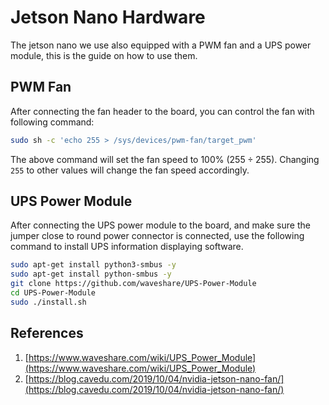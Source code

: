 # Jetson Nano Hardware

The jetson nano we use also equipped with a PWM fan and a UPS power module, this is the guide on how to use them.

## PWM Fan

After connecting the fan header to the board, you can control the fan with following command:

```bash
sudo sh -c 'echo 255 > /sys/devices/pwm-fan/target_pwm'
```
The above command will set the fan speed to 100% ($255\div255$). Changing `255` to other values will change the fan speed accordingly.

## UPS Power Module

After connecting the UPS power module to the board, and make sure the jumper close to round power connector is connected, use the following command to install UPS information displaying software.

```bash
sudo apt-get install python3-smbus -y
sudo apt-get install python-smbus -y
git clone https://github.com/waveshare/UPS-Power-Module
cd UPS-Power-Module
sudo ./install.sh
```

## References

1. [https://www.waveshare.com/wiki/UPS_Power_Module](https://www.waveshare.com/wiki/UPS_Power_Module)
2. [https://blog.cavedu.com/2019/10/04/nvidia-jetson-nano-fan/](https://blog.cavedu.com/2019/10/04/nvidia-jetson-nano-fan/)

